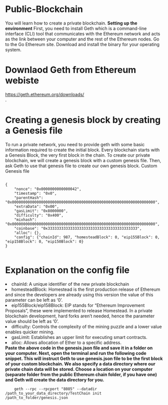 # Public-Blockchain
You will learn how to create a private blockchain.
<b>Setting up the environment</b>
First, you need to install Geth which is a command-line interface (CLI) tool that communicates with the Ethereum network and acts as the link between your computer and the rest of the Ethereum nodes.
Go to the Go Ethereum site. Download and install the binary for your operating system.
# Downlaod Geth from Ethereum webiste
https://geth.ethereum.org/downloads/
<br>.

# Creating a genesis block by creating a Genesis file
To run a private network, you need to provide geth with some basic information required to create the initial block. Every blockchain starts with a Genesis Block, the very first block in the chain. To create our private blockchain, we will create a genesis block with a custom genesis file. Then, ask Geth to use that genesis file to create our own genesis block.
Custom Genesis file

<code>
{
    "nonce": "0x0000000000000042",
    "timestamp": "0x0",
    "parentHash": "0x0000000000000000000000000000000000000000000000000000000000000000",
    "extraData": "0x00",
    "gasLimit": "0x8000000",
    "difficulty": "0x400",
    "mixhash": "0x0000000000000000000000000000000000000000000000000000000000000000",
    "coinbase": "0x3333333333333333333333333333333333333333",
    "alloc": {},
    "config": {"chainId": 987, "homesteadBlock": 0, "eip155Block": 0, "eip158Block": 0, "eip150Block": 0}
}
  </code>

# Explanation on the config file

<li>chainId: A unique identifier of the new private blockchain</li>
<li>homesteadBlock: Homestead is the first production release of Ethereum and since the developers are already using this version the value of this parameter can be left as ‘0’.</li>
<li>eip155Block/eip158Block: EIP stands for “Ethereum Improvement Proposals”, these were implemented to release Homestead. In a private blockchain development, hard forks aren’t needed, hence the parameter value should be left as ‘0’.</li>
<li>difficulty: Controls the complexity of the mining puzzle and a lower value enables quicker mining.</li>
<li>gasLimit: Establishes an upper limit for executing smart contracts.</li>
<li>alloc: Allows allocation of Ether to a specific address.</li>
<b>Paste the above code in the genesis.json file and save it in a folder on your computer.
Next, open the terminal and run the following code snippet. This will instruct Geth to use genesis.json file to be the first block of your custom blockchain. We also specify a data directory where our private chain data will be stored. Choose a location on your computer (separate folder from the public Ethereum chain folder, if you have one) and Geth will create the data directory for you.</b>
<br>
<code>
    geth --rpc --rpcport "8085" --datadir /path_to_your_data_directory/TestChain init /path_to_folder/genesis.json
 </code>
